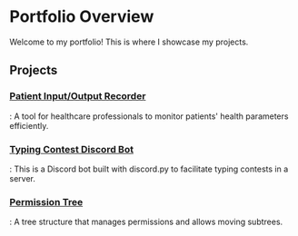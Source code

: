 # Portfolio Overview

Welcome to my portfolio! This is where I showcase my projects.

## Projects

### [Patient Input/Output Recorder](./patient-input-output-recorder.md)

:   A tool for healthcare professionals to monitor patients' health parameters efficiently.

### [Typing Contest Discord Bot](./typing-contest-bot.md)

:   This is a Discord bot built with discord.py to facilitate typing contests in a server.

### [Permission Tree](./permission-tree.md)

:   A tree structure that manages permissions and allows moving subtrees.
